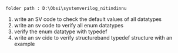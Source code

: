 ```
folder path : D:\Obsi\systemverilog_nitindinnu
```
1. write an SV code to check the default values of all datatypes
2. write an sv code to verify all enum datatypes
3. verify the enum datatype with typedef
4. write an sv cide to verify structureband typedef structure with an example
